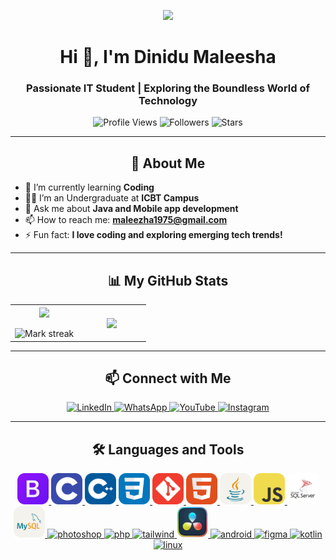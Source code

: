 <p align="center">
  <img src="https://media.giphy.com/media/M9gbBd9nbDrOTu1Mqx/giphy.gif" width="200"/>
</p>

<h1 align="center">Hi 👋, I'm Dinidu Maleesha</h1>
<h3 align="center">Passionate IT Student | Exploring the Boundless World of Technology</h3>

<p align="center">
  <img src="https://komarev.com/ghpvc/?username=dinidumaleezha&label=Profile%20views&color=0e75b6&style=flat" alt="Profile Views" />
  <img src="https://img.shields.io/github/followers/dinidumaleezha?label=Followers" alt="Followers" />
  <img src="https://img.shields.io/github/stars/dinidumaleezha?label=Stars" alt="Stars" />
</p>

---

<h2 align="center">🚀 About Me</h2>

- 🌱 I’m currently learning **Coding**
- 🧑‍🎓 I’m an Undergraduate at **ICBT Campus**
- 💬 Ask me about **Java and Mobile app development**
- 📫 How to reach me: **maleezha1975@gmail.com**
- ⚡ Fun fact: **I love coding and exploring emerging tech trends!**

---

<h2 align="center">📊 My GitHub Stats</h2>

<table align="center">
  <tr border="none">
    <td width="50%" align="center">
      <img align="center" src="https://github-readme-stats.vercel.app/api?username=dinidumaleezha&theme=dark&show_icons=true&count_private=true" />
      <br></br>
      <img title="🔥 Get streak stats for your profile at git.io/streak-stats" alt="Mark streak" src="https://github-readme-streak-stats.herokuapp.com/?user=dinidumaleezha&theme=dark&hide_border=false" />
    </td>
    <td width="50%" align="center">
      <img align="center" src="https://github-readme-stats.anuraghazra1.vercel.app/api/top-langs/?username=dinidumaleezha&theme=dark&hide_border=false&no-bg=true&no-frame=true&langs_count=10" />
    </td>
  </tr>
</table>

---

<h2 align="center">📫 Connect with Me</h2>
<p align="center">
  <a href="https://www.linkedin.com/in/dinidumaleesha" target="_blank">
    <img src="https://img.shields.io/badge/LinkedIn-blue?logo=linkedin&logoColor=white" alt="LinkedIn" height="30"/>
  </a>
  <a href="https://wa.me/+94765849851" target="_blank">
    <img src="https://img.shields.io/badge/WhatsApp-green?logo=whatsapp&logoColor=white" alt="WhatsApp" height="30"/>
  </a>
  <a href="https://www.youtube.com/@dinidu_maleesha" target="_blank">
    <img src="https://img.shields.io/badge/YouTube-red?logo=youtube&logoColor=white" alt="YouTube" height="30"/>
  </a>
  <a href="https://www.instagram.com/dinidumaleesha" target="_blank">
    <img src="https://img.shields.io/badge/Instagram-purple?logo=instagram&logoColor=white" alt="Instagram" height="30"/>
  </a>
</p>

---

<h2 align="center">🛠️ Languages and Tools</h2>
<p align="center">
  <a href="https://getbootstrap.com" target="_blank" rel="noreferrer">
    <img src="https://github.com/tandpfun/skill-icons/blob/main/icons/Bootstrap.svg" alt="bootstrap" width="50" height="50"/>
  </a>
  <a href="https://www.cprogramming.com/" target="_blank" rel="noreferrer">
    <img src="https://github.com/tandpfun/skill-icons/blob/main/icons/C.svg" alt="c" width="50" height="50"/>
  </a>
  <a href="https://www.w3schools.com/cpp/" target="_blank" rel="noreferrer">
    <img src="https://github.com/tandpfun/skill-icons/blob/main/icons/CPP.svg" alt="cplusplus" width="50" height="50"/>
  </a>
  <a href="https://www.w3schools.com/css/" target="_blank" rel="noreferrer">
    <img src="https://github.com/tandpfun/skill-icons/blob/main/icons/CSS.svg" alt="css3" width="50" height="50"/>
  </a>
  <a href="https://git-scm.com/" target="_blank" rel="noreferrer">
    <img src="https://github.com/tandpfun/skill-icons/blob/main/icons/Git.svg" alt="git" width="50" height="50"/>
  </a>
  <a href="https://www.w3.org/html/" target="_blank" rel="noreferrer">
    <img src="https://github.com/tandpfun/skill-icons/blob/main/icons/HTML.svg" alt="html5" width="50" height="50"/>
  </a>
  <a href="https://www.java.com" target="_blank" rel="noreferrer">
    <img src="https://github.com/tandpfun/skill-icons/blob/main/icons/Java-Light.svg" alt="java" width="50" height="50"/>
  </a>
  <a href="https://developer.mozilla.org/en-US/docs/Web/JavaScript" target="_blank" rel="noreferrer">
    <img src="https://github.com/tandpfun/skill-icons/blob/main/icons/JavaScript.svg" alt="javascript" width="50" height="50"/>
  </a>
  <a href="https://www.microsoft.com/en-us/sql-server" target="_blank" rel="noreferrer">
    <img src="https://github.com/Scar1109/skill-icons/blob/Scar1109/icons/microsoftSQL.svg" alt="mssql" width="50" height="50"/>
  </a>
  <a href="https://www.mysql.com/" target="_blank" rel="noreferrer">
    <img src="https://github.com/tandpfun/skill-icons/blob/main/icons/MySQL-Light.svg" alt="mysql" width="50" height="50"/>
  </a>
  <a href="https://www.photoshop.com/en" target="_blank" rel="noreferrer">
    <img src="https://github.com/Scar1109/skill-icons/blob/Scar1109/icons/Photoshop.svg" alt="photoshop" width="50" height="50"/>
  </a>
  <a href="https://www.php.net" target="_blank" rel="noreferrer">
    <img src="https://github.com/Scar1109/skill-icons/blob/Scar1109/icons/PHP-Light.svg" alt="php" width="50" height="50"/>
  </a>
  <a href="https://tailwindcss.com/" target="_blank" rel="noreferrer">
    <img src="https://github.com/Scar1109/skill-icons/blob/Scar1109/icons/TailwindCSS-Light.svg" alt="tailwind" width="50" height="50"/>
  </a>
  <a href="https://www.blackmagicdesign.com/products/davinciresolve" target="_blank" rel="noreferrer">
    <img src="https://github.com/Scar1109/skill-icons/blob/Scar1109/icons/DavinchiResolve.svg" alt="DavinchiResolve" width="50" height="50"/>
  </a>
  <a href="https://developer.android.com" target="_blank" rel="noreferrer">
    <img src="https://github.com/Scar1109/skill-icons/blob/main/icons/AndroidStudio-Light.svg" alt="android" width="50" height="50"/>
  </a>
  <a href="https://www.figma.com/" target="_blank" rel="noreferrer">
    <img src="https://github.com/Scar1109/skill-icons/blob/main/icons/Figma-Light.svg" alt="figma" width="50" height="50"/>
  </a>
  <a href="https://kotlinlang.org" target="_blank" rel="noreferrer">
    <img src="https://github.com/Scar1109/skill-icons/blob/main/icons/Kotlin-Light.svg" alt="kotlin" width="50" height="50"/>
  </a>
  <a href="https://www.linux.org/" target="_blank" rel="noreferrer">
    <img src="https://github.com/Scar1109/skill-icons/blob/main/icons/Linux-Light.svg" alt="linux" width="50" height="50"/>
  </a>
  <a href="https://www.mongodb.com/"

